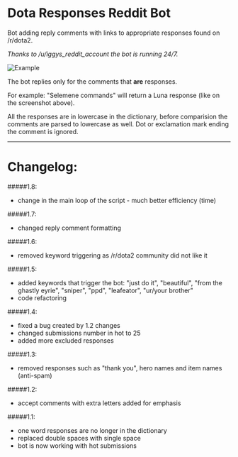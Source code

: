 # Dota Responses Reddit Bot
Bot adding reply comments with links to appropriate responses found on /r/dota2.

*Thanks to /u/iggys_reddit_account the bot is running 24/7.*

![Example](http://i.imgur.com/loqqDXk.png)

The bot replies only for the comments that **are** responses. 

For example:
"Selemene commands" will return a Luna response (like on the screenshot above). 

All the responses are in lowercase in the dictionary, before comparision the comments are parsed to lowercase as well. Dot or exclamation mark ending the comment is ignored.

---
# Changelog:
#####1.8:
* change in the main loop of the script - much better efficiency (time)

#####1.7:
* changed reply comment formatting

#####1.6:
* removed keyword triggering as /r/dota2 community did not like it

#####1.5:
* added keywords that trigger the bot: "just do it", "beautiful", "from the ghastly eyrie", "sniper", "ppd", "leafeator", "ur/your brother"
* code refactoring

#####1.4:
* fixed a bug created by 1.2 changes
* changed submissions number in hot to 25
* added more excluded responses

#####1.3:
* removed responses such as "thank you", hero names and item names (anti-spam)

#####1.2:
* accept comments with extra letters added for emphasis

#####1.1:
* one word responses are no longer in the dictionary
* replaced double spaces with single space
* bot is now working with hot submissions

